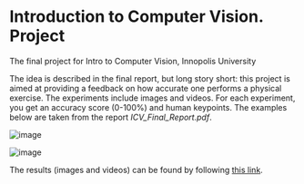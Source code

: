 # Introduction to Computer Vision. Project
The final project for Intro to Computer Vision, Innopolis University

The idea is described in the final report, but long story short: this project is aimed at providing a feedback on how accurate one performs a physical exercise. The experiments include images and videos. For each experiment, you get an accuracy score (0-100%) and human keypoints. The examples below are taken from the report _ICV_Final_Report.pdf_.

![image](https://user-images.githubusercontent.com/34862867/143482719-f15875eb-64a5-4f75-81e3-8160449b7abd.png)

![image](https://user-images.githubusercontent.com/34862867/143482757-a65ace41-3e5f-4ca5-93aa-46e3206adfe8.png)


The results (images and videos) can be found by following [this link](https://drive.google.com/drive/folders/1Rz_Gx3OUMnuSpPGKazEqrylOq3pREQan?usp=sharing).
